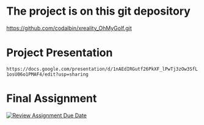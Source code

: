 # The project is on this git depository
https://github.com/codalbin/xreality_OhMyGolf.git

# Project Presentation
`https://docs.google.com/presentation/d/1nAEdIRGutf26PkXF_lPwTj3zOw3SfL1osU06o1PMAF4/edit?usp=sharing`

# Final Assignment
[![Review Assignment Due Date](https://classroom.github.com/assets/deadline-readme-button-22041afd0340ce965d47ae6ef1cefeee28c7c493a6346c4f15d667ab976d596c.svg)](https://classroom.github.com/a/ee6IgDep)
